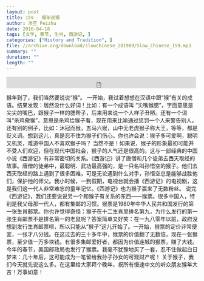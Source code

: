 ```yaml
---
layout: post
title: 159 - 猴年说猴
author: 沛竺 Peizhu
date: 2016-04-18
tags: [文学, 春节, 生肖, 西游记, ]
categories: ["History and Tradition", ]
file: //archive.org/download/slowchinese_201909/Slow_Chinese_159.mp3
summary: ""
duration: ""
length: ""
---
```


<iframe src="https://archive.org/embed/slowchinese_201909/Slow_Chinese_159.mp3" width="500" height="30" frameborder="0" webkitallowfullscreen="true" mozallowfullscreen="true" allowfullscreen></iframe>

猴年到了，我们当然要说说“猴”。
一开始，我试着想想在汉语中跟“猴”有关的成语。结果发现：居然没什么好词！比如：有一个成语叫 “尖嘴猴腮”，字面意思是尖尖的嘴巴，跟猴子一样的腮帮子，后来用来说一个人样子丑陋。还有一个词叫“杀鸡儆猴”，意思是杀鸡给猴子看，现在用来比喻通过惩罚一个人来警告别人。还有别的例子，比如：沐冠而猴，五马六猴，山中无老虎猴子称大王，等等，都是贬义词。想到这儿，真是忍不住为猴子们伤心。你也许会说：猴子多可爱啊，聪明又机灵，难道中国人不喜欢猴子吗？
当然不是！如果说，猴子的形象最初可能并不受人们欢迎，但在现代中国社会，猴子的人气还是很高的。这与一部经典的中国小说《西游记》有非常密切的关系。《西游记》讲了唐僧和几个徒弟去西天取经的故事。唐僧的徒弟中，最聪明、武功最高强的，是一只名叫孙悟空的猴子。他们去西天取经的路上遇到了很多困难，可是无论遇到什么对手，孙悟空总是能够战胜他们，保护他的师父。我小时候，一到假期，电视台就会播《西游记》的电视剧，这是我们这一代人非常难忘的童年记忆。《西游记》也为猴子赢来了无数粉丝。
说完《西游记》，我们还要说说另一个和猴子有关系的东西——猴票。很多中国人，特别是我父母那一代人，都有集邮的习惯。猴票是1980年中华人民共和国发行的第一张生肖邮票。你也许觉得奇怪：猴子在十二生肖里排名第九，为什么发行的第一张生肖邮票不是排名第一的老鼠呢？答案简单又好笑：在一九八零年以前，政府没想到发行生肖邮票呗，所以只能从“猴子”这儿开始了。一开始，猴票的定价非常便宜，一张才八分钱。在这过去的三十多年中，猴票的价值翻了无数倍，现在一张猴票，至少值一万多块钱。有很多集邮爱好者，都因为价值连城的猴票，赚了大钱。今年的春节，美国邮政局也发行了猴票。我毫不犹豫地买了一套，忍不住做起白日梦来：几十年后，这可能成为一笔留给我孙子孙女的可观财产呢！
关于猴子，我们今天就先说这么多。在这里给大家拜个晚年，祝所有慢速中文的听众朋友猴年大吉！万事如意！
